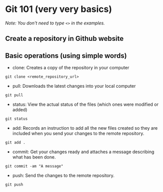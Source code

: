 # Git 101 (very very basics)

*Note: You don't need to type `<>` in the examples.*

## Create a repository in Github website

## Basic operations (using simple words)

- clone: Creates a copy of the repository in your computer

`git clone <remote_repository_url>`

- pull: Downloads the latest changes into your local computer

`git pull`

- status: View the actual status of the files (which ones were modified or added)

`git status`

- add: Records an instruction to add all the new files created so they are included when you send your changes to the remote repository.

`git add .`

- commit: Get your changes ready and attaches a message describing what has been done.

`git commit -am "A message"`

- push: Send the changes to the remote repository.

`git push`
